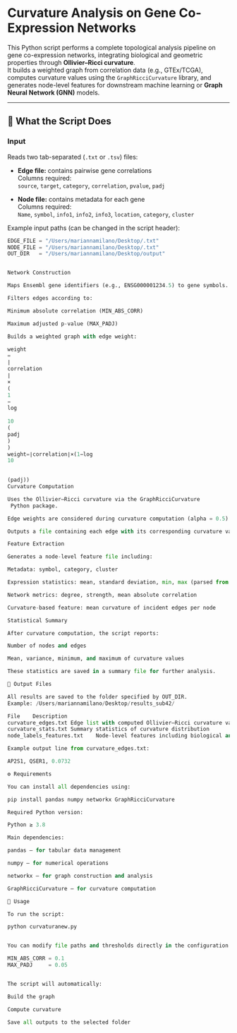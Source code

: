 # Curvature Analysis on Gene Co-Expression Networks

This Python script performs a complete topological analysis pipeline on gene co-expression networks, integrating biological and geometric properties through **Ollivier–Ricci curvature**.  
It builds a weighted graph from correlation data (e.g., GTEx/TCGA), computes curvature values using the `GraphRicciCurvature` library, and generates node-level features for downstream machine learning or **Graph Neural Network (GNN)** models.

---

## 🧩 What the Script Does

### **Input**
Reads two tab-separated (`.txt` or `.tsv`) files:

- **Edge file:** contains pairwise gene correlations  
  Columns required:  
  `source`, `target`, `category`, `correlation`, `pvalue`, `padj`
  
- **Node file:** contains metadata for each gene  
  Columns required:  
  `Name`, `symbol`, `info1`, `info2`, `info3`, `location`, `category`, `cluster`

Example input paths (can be changed in the script header):
```python
EDGE_FILE = "/Users/mariannamilano/Desktop/.txt"
NODE_FILE = "/Users/mariannamilano/Desktop/.txt"
OUT_DIR   = "/Users/mariannamilano/Desktop/output"


Network Construction

Maps Ensembl gene identifiers (e.g., ENSG000001234.5) to gene symbols.

Filters edges according to:

Minimum absolute correlation (MIN_ABS_CORR)

Maximum adjusted p-value (MAX_PADJ)

Builds a weighted graph with edge weight:

weight
=
∣
correlation
∣
×
(
1
−
log
⁡
10
(
padj
)
)
weight=∣correlation∣×(1−log
10
	​

(padj))
Curvature Computation

Uses the Ollivier–Ricci curvature via the GraphRicciCurvature
 Python package.

Edge weights are considered during curvature computation (alpha = 0.5).

Outputs a file containing each edge with its corresponding curvature value.

Feature Extraction

Generates a node-level feature file including:

Metadata: symbol, category, cluster

Expression statistics: mean, standard deviation, min, max (parsed from node info columns)

Network metrics: degree, strength, mean absolute correlation

Curvature-based feature: mean curvature of incident edges per node

Statistical Summary

After curvature computation, the script reports:

Number of nodes and edges

Mean, variance, minimum, and maximum of curvature values

These statistics are saved in a summary file for further analysis.

📂 Output Files

All results are saved to the folder specified by OUT_DIR.
Example: /Users/mariannamilano/Desktop/results_sub42/

File	Description
curvature_edges.txt	Edge list with computed Ollivier–Ricci curvature values
curvature_stats.txt	Summary statistics of curvature distribution
node_labels_features.txt	Node-level features including biological and topological metrics

Example output line from curvature_edges.txt:

AP2S1, QSER1, 0.0732

⚙️ Requirements

You can install all dependencies using:

pip install pandas numpy networkx GraphRicciCurvature

Required Python version:

Python ≥ 3.8

Main dependencies:

pandas — for tabular data management

numpy — for numerical operations

networkx — for graph construction and analysis

GraphRicciCurvature — for curvature computation

🚀 Usage

To run the script:

python curvaturanew.py


You can modify file paths and thresholds directly in the configuration section:

MIN_ABS_CORR = 0.1
MAX_PADJ     = 0.05


The script will automatically:

Build the graph

Compute curvature

Save all outputs to the selected folder
